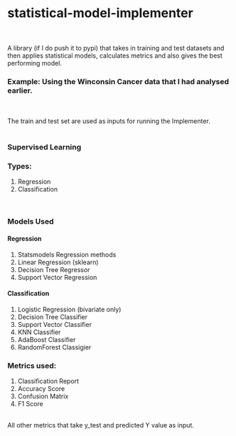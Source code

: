 # statistical-model-implementer
<br>
<br>
A library (if I do push it to pypi) that takes in training and test datasets and then applies statistical models, calculates metrics and also gives the best performing model.


### Example: Using the Winconsin Cancer data that I had analysed earlier. 
<br><br>
The train and test set are used as inputs for running the Implementer.
<br>
<br>
### Supervised Learning
### Types:
1. Regression
2.  Classification
<br>

### Models Used
#### Regression
1. Statsmodels Regression methods
2. Linear Regression (sklearn)
3. Decision Tree Regressor
4. Support Vector Regression

#### Classification
1. Logistic Regression (bivariate only)
2. Decision Tree Classifier
3. Support Vector Classifier
4. KNN Classifier
5. AdaBoost Classifier
6. RandomForest Classigier

### Metrics used:
1. Classification Report
2. Accuracy Score
3. Confusion Matrix
4. F1 Score
<br>
All other metrics that take y_test and predicted Y value as input.
